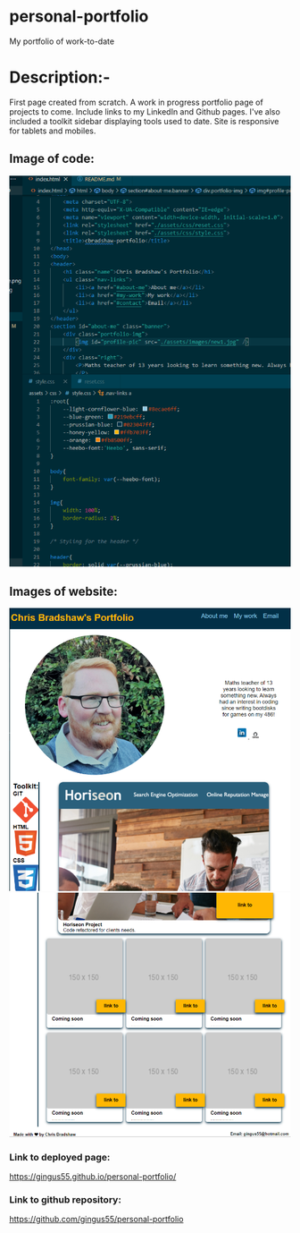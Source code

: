 # personal-portfolio
My portfolio of work-to-date

<h1>Description:-</h1>
First page created from scratch. A work in progress portfolio page of projects to come.
Include links to my LinkedIn and Github pages. 
I've also included a toolkit sidebar displaying tools used to date.
Site is responsive for tablets and mobiles.

<h2>Image of code:</h2>
<img src=".\assets\images\code-screenshot.png"/>

<h2>Images of website:</h2>
<img src=".\assets\images\banner-screenshot.png"/>
<img src=".\assets\images\container-screenshot.png"/>

<h3>Link to deployed page:</h3>

https://gingus55.github.io/personal-portfolio/

<h3>Link to github repository:</h3>

https://github.com/gingus55/personal-portfolio